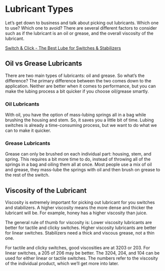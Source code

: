 # Lubricant Types

Let’s get down to business and talk about picking out lubricants.
Which one to use?
Which one to avoid?
There are several different factors to consider such as if the lubricant is an oil or grease, and the overall viscosity of the lubricant.

[Switch & Click - The Best Lube for Switches & Stabilizers](https://switchandclick.com/what-lube-to-use-for-mechanical-keyboard-switches/)

## Oil vs Grease Lubricants

There are two main types of lubricants: oil and grease. So what’s the difference? The primary difference between the two comes down to the application. Neither are better when it comes to performance, but you can make the lubing process a bit quicker if you choose oil/grease smartly.

### Oil Lubricants

With oil, you have the option of mass-lubing springs all in a bag while brushing the housing and stem. So, it saves you a little bit of time. Lubing switches is already a time-consuming process, but we want to do what we can to make it quicker.

### Grease Lubricants

Grease can only be brushed on each individual part: housing, stem, and spring. This requires a bit more time to do, instead of throwing all of the springs in a bag and oiling them all at once. Most people use a mix of oil and grease, they mass-lube the springs with oil and then brush on grease to the rest of the switch.

## Viscosity of the Lubricant

Viscosity is extremely important for picking out lubricant for you switches and stabilizers. A higher viscosity means the more dense and thicker the lubricant will be. For example, honey has a higher viscosity than juice.

The general rule of thumb for viscosity is: Lower viscosity lubricants are better for tactile and clicky switches. Higher viscosity lubricants are better for linear switches. Stabilizers need a thick and viscous grease, not a thin one.

For tactile and clicky switches, good viscosities are at 3203 or 203. For linear switches, a 205 of 206 may be better. The 3204, 204, and 104 can be used for either linear or tactile switches. The numbers refer to the viscosity of the individual product, which we’ll get more into later.
